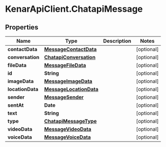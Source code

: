# KenarApiClient.ChatapiMessage

## Properties

Name | Type | Description | Notes
------------ | ------------- | ------------- | -------------
**contactData** | [**MessageContactData**](MessageContactData.md) |  | [optional] 
**conversation** | [**ChatapiConversation**](ChatapiConversation.md) |  | [optional] 
**fileData** | [**MessageFileData**](MessageFileData.md) |  | [optional] 
**id** | **String** |  | [optional] 
**imageData** | [**MessageImageData**](MessageImageData.md) |  | [optional] 
**locationData** | [**MessageLocationData**](MessageLocationData.md) |  | [optional] 
**sender** | [**MessageSender**](MessageSender.md) |  | [optional] 
**sentAt** | **Date** |  | [optional] 
**text** | **String** |  | [optional] 
**type** | [**ChatapiMessageType**](ChatapiMessageType.md) |  | [optional] 
**videoData** | [**MessageVideoData**](MessageVideoData.md) |  | [optional] 
**voiceData** | [**MessageVoiceData**](MessageVoiceData.md) |  | [optional] 


